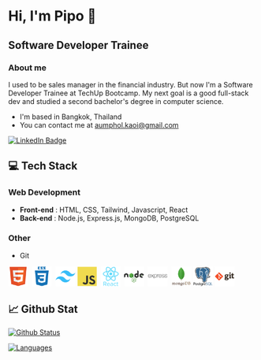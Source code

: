 # Hi, I'm Pipo 👋                                                           <img align="right" src="https://komarev.com/ghpvc/?username=PIPOAUMPHOL&style=flat-square&color=blue" alt=""/>
## Software Developer Trainee
### About me
I used to be sales manager in the financial industry. But now I'm a Software Developer Trainee at TechUp Bootcamp. My next goal is a good full-stack dev and studied a second bachelor's degree in computer science.

<ul> 
  <li>I'm based in Bangkok, Thailand</li>
  <li>You can contact me at <a href="https://github.com/PIPOAUMPHOL">aumphol.kaoi@gmail.com</a></li>
</ul>

<div id="badges">
  <a href="https://www.linkedin.com/in/aumphol-kao-ian"><img src="https://img.shields.io/badge/LinkedIn-blue?style=for-the-badge&logo=linkedin&logoColor=white" alt="LinkedIn Badge"/></a>
  
</div>

## 💻 Tech Stack

### Web Development
<ul>
  <li><b>Front-end</b> : HTML, CSS, Tailwind, Javascript, React</li>
  <li><b>Back-end</b> : Node.js, Express.js, MongoDB, PostgreSQL</li>
</ul>

### Other
<ul>
  <li>Git</li>
</ul>

<div>
 <img src="https://github.com/devicons/devicon/blob/master/icons/html5/html5-original.svg" title="HTML5" alt="HTML" width="40" height="40"/>&nbsp;
 <img src="https://github.com/devicons/devicon/blob/master/icons/css3/css3-plain-wordmark.svg"  title="CSS3" alt="CSS" width="40" height="40"/>&nbsp;
  <img src="https://github.com/devicons/devicon/blob/master/icons/tailwindcss/tailwindcss-plain.svg" title="Tailwind" **alt="Tailwind" width="40" height="40"/>
 <img src="https://github.com/devicons/devicon/blob/master/icons/javascript/javascript-original.svg" title="JavaScript" alt="JavaScript" width="40" height="40"/>&nbsp;
 <img src="https://github.com/devicons/devicon/blob/master/icons/react/react-original-wordmark.svg" title="React" alt="React" width="40" height="40"/>&nbsp;
 <img src="https://github.com/devicons/devicon/blob/master/icons/nodejs/nodejs-original-wordmark.svg" title="NodeJS" alt="NodeJS" width="40" height="40"/>&nbsp;
  <img src="https://github.com/devicons/devicon/blob/master/icons/express/express-original-wordmark.svg" title="ExpressJS" alt="ExpressJS" width="40" height="40"/>&nbsp;
  <img src="https://github.com/devicons/devicon/blob/master/icons/mongodb/mongodb-original-wordmark.svg" title="MongoDB" **alt="MongoDB" width="40" height="40"/>
  <img src="https://github.com/devicons/devicon/blob/master/icons/postgresql/postgresql-original-wordmark.svg" title="PostgreSQL" **alt="PostgreSQL" width="40" height="40"/>
 <img src="https://github.com/devicons/devicon/blob/master/icons/git/git-original-wordmark.svg" title="Git" **alt="Git" width="40" height="40"/>
  
  
  
</div>

## 📈 Github Stat

[![Github Status](https://github-readme-stats.vercel.app/api?username=PIPOAUMPHOL&count_private=true&theme=onedark&show_icons=true)](https://github.com/PIPOAUMPHOL)

[![Languages](https://github-readme-stats.vercel.app/api/top-langs/?username=PIPOAUMPHOL&layout=compact&langs_count=10&hide_border=true&custom_title=Languages&bg_color=f5f5f5)](https://github.com/mikkipastel)






<!--
**PIPOAUMPHOL/PIPOAUMPHOL** is a ✨ _special_ ✨ repository because its `README.md` (this file) appears on your GitHub profile.

Here are some ideas to get you started:

- 🔭 I’m currently working on ...
- 🌱 I’m currently learning ...
- 👯 I’m looking to collaborate on ...
- 🤔 I’m looking for help with ...
- 💬 Ask me about ...
- 📫 How to reach me: ...
- 😄 Pronouns: ...
- ⚡ Fun fact: ...
-->
